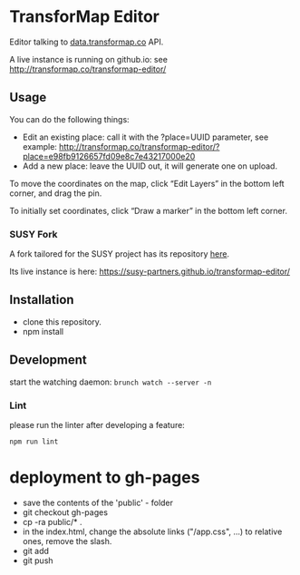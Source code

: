 # TransforMap Editor

Editor talking to [data.transformap.co](https://github.com/TransforMap/data.transformap.co) API.

A live instance is running on github.io: see http://transformap.co/transformap-editor/

## Usage

You can do the following things:

* Edit an existing place: call it with the ?place=UUID parameter, see example: http://transformap.co/transformap-editor/?place=e98fb9126657fd09e8c7e43217000e20
* Add a new place: leave the UUID out, it will generate one on upload.

To move the coordinates on the map, click “Edit Layers” in the bottom left corner, and drag the pin.

To initially set coordinates, click “Draw a marker” in the bottom left corner.

### SUSY Fork

A fork tailored for the SUSY project has its repository [here](https://github.com/susy-partners/transformap-editor).

Its live instance is here: https://susy-partners.github.io/transformap-editor/

## Installation

* clone this repository.
* npm install

## Development

start the watching daemon: ```brunch watch --server -n```

### Lint

please run the linter after developing a feature:

```npm run lint```

# deployment to gh-pages

* save the contents of the 'public' - folder
* git checkout gh-pages
* cp -ra public/\* .
* in the index.html, change the absolute links ("/app.css", …) to relative ones, remove the slash.
* git add
* git push
